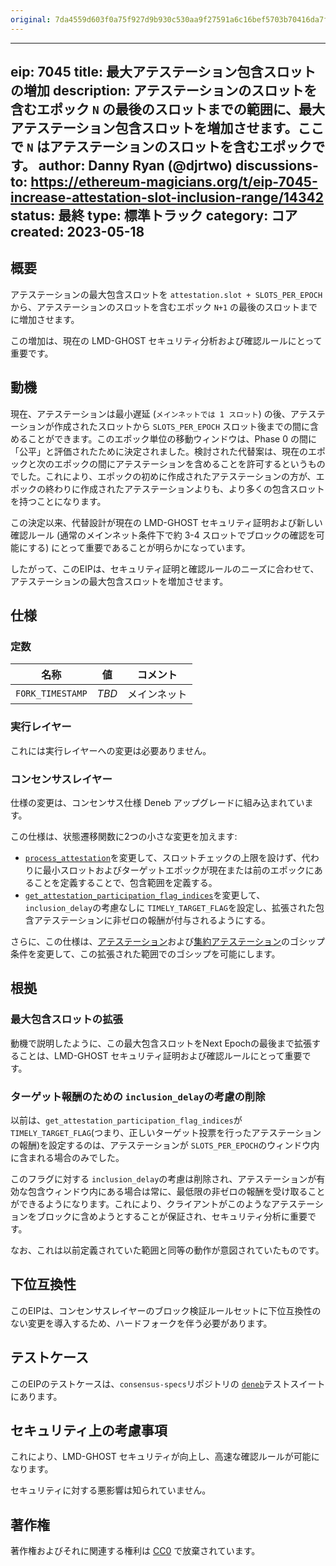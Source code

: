 ```yaml
---
original: 7da4559d603f0a75f927d9b930c530aa9f27591a6c16bef5703b70416da7fae4
---
```


---
eip: 7045
title: 最大アテステーション包含スロットの増加
description: アテステーションのスロットを含むエポック `N` の最後のスロットまでの範囲に、最大アテステーション包含スロットを増加させます。ここで `N` はアテステーションのスロットを含むエポックです。
author: Danny Ryan (@djrtwo)
discussions-to: https://ethereum-magicians.org/t/eip-7045-increase-attestation-slot-inclusion-range/14342
status: 最終
type: 標準トラック
category: コア
created: 2023-05-18
---

## 概要

アテステーションの最大包含スロットを `attestation.slot + SLOTS_PER_EPOCH` から、アテステーションのスロットを含むエポック `N+1` の最後のスロットまでに増加させます。

この増加は、現在の LMD-GHOST セキュリティ分析および確認ルールにとって重要です。

## 動機

現在、アテステーションは最小遅延 (`メインネットでは 1 スロット`) の後、アテステーションが作成されたスロットから `SLOTS_PER_EPOCH` スロット後までの間に含めることができます。このエポック単位の移動ウィンドウは、Phase 0 の間に「公平」と評価されたために決定されました。検討された代替案は、現在のエポックと次のエポックの間にアテステーションを含めることを許可するというものでした。これにより、エポックの初めに作成されたアテステーションの方が、エポックの終わりに作成されたアテステーションよりも、より多くの包含スロットを持つことになります。

この決定以来、代替設計が現在の LMD-GHOST セキュリティ証明および新しい確認ルール (通常のメインネット条件下で約 3-4 スロットでブロックの確認を可能にする) にとって重要であることが明らかになっています。

したがって、このEIPは、セキュリティ証明と確認ルールのニーズに合わせて、アテステーションの最大包含スロットを増加させます。

## 仕様

### 定数

| 名称 | 値 | コメント |
| - | - | - |
|`FORK_TIMESTAMP` | *TBD* | メインネット |

### 実行レイヤー

これには実行レイヤーへの変更は必要ありません。

### コンセンサスレイヤー

仕様の変更は、コンセンサス仕様 Deneb アップグレードに組み込まれています。

この仕様は、状態遷移関数に2つの小さな変更を加えます:

* [`process_attestation`](https://github.com/ethereum/consensus-specs/blob/95f36d99cf4aa59974da06af24ef9a7c12d3c301/specs/deneb/beacon-chain.md#modified-process_attestation)を変更して、スロットチェックの上限を設けず、代わりに最小スロットおよびターゲットエポックが現在または前のエポックにあることを定義することで、包含範囲を定義する。
* [`get_attestation_participation_flag_indices`](https://github.com/ethereum/consensus-specs/blob/95f36d99cf4aa59974da06af24ef9a7c12d3c301/specs/deneb/beacon-chain.md#modified-get_attestation_participation_flag_indices)を変更して、`inclusion_delay`の考慮なしに `TIMELY_TARGET_FLAG`を設定し、拡張された包含アテステーションに非ゼロの報酬が付与されるようにする。

さらに、この仕様は、[アテステーション](https://github.com/ethereum/consensus-specs/blob/95f36d99cf4aa59974da06af24ef9a7c12d3c301/specs/deneb/p2p-interface.md#beacon_attestation_subnet_id)および[集約アテステーション](https://github.com/ethereum/consensus-specs/blob/95f36d99cf4aa59974da06af24ef9a7c12d3c301/specs/deneb/p2p-interface.md#beacon_aggregate_and_proof)のゴシップ条件を変更して、この拡張された範囲でのゴシップを可能にします。

## 根拠

### 最大包含スロットの拡張

動機で説明したように、この最大包含スロットをNext Epochの最後まで拡張することは、LMD-GHOST セキュリティ証明および確認ルールにとって重要です。

### ターゲット報酬のための `inclusion_delay`の考慮の削除

以前は、`get_attestation_participation_flag_indices`が `TIMELY_TARGET_FLAG`(つまり、正しいターゲット投票を行ったアテステーションの報酬)を設定するのは、アテステーションが `SLOTS_PER_EPOCH`のウィンドウ内に含まれる場合のみでした。

このフラグに対する `inclusion_delay`の考慮は削除され、アテステーションが有効な包含ウィンドウ内にある場合は常に、最低限の非ゼロの報酬を受け取ることができるようになります。これにより、クライアントがこのようなアテステーションをブロックに含めようとすることが保証され、セキュリティ分析に重要です。

なお、これは以前定義されていた範囲と同等の動作が意図されていたものです。

## 下位互換性

このEIPは、コンセンサスレイヤーのブロック検証ルールセットに下位互換性のない変更を導入するため、ハードフォークを伴う必要があります。

## テストケース

このEIPのテストケースは、`consensus-specs`リポジトリの [`deneb`](https://github.com/ethereum/consensus-specs/tree/2297c09b7e457a13f7b2261a28cb45777be82f83/tests/core/pyspec/eth2spec/test/deneb)テストスイートにあります。

## セキュリティ上の考慮事項

これにより、LMD-GHOST セキュリティが向上し、高速な確認ルールが可能になります。

セキュリティに対する悪影響は知られていません。

## 著作権

著作権およびそれに関連する権利は [CC0](../LICENSE.md) で放棄されています。